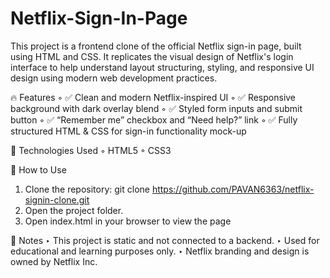 # Netflix-Sign-In-Page
This project is a frontend clone of the official Netflix sign-in page, built using HTML and CSS. It replicates the visual design of Netflix's login interface to help understand layout structuring, styling, and responsive UI design using modern web development practices.

🔥 Features
◦ ✅ Clean and modern Netflix-inspired UI
◦ ✅ Responsive background with dark overlay blend
◦ ✅ Styled form inputs and submit button
◦ ✅ “Remember me” checkbox and “Need help?” link
◦ ✅ Fully structured HTML & CSS for sign-in functionality mock-up

📁 Technologies Used
◦ HTML5
◦ CSS3

🚀 How to Use
1. Clone the repository:
   git clone https://github.com/PAVAN6363/netflix-signin-clone.git
2. Open the project folder.
3. Open index.html in your browser to view the page

📌 Notes
‣ This project is static and not connected to a backend.
‣ Used for educational and learning purposes only.
‣ Netflix branding and design is owned by Netflix Inc.
